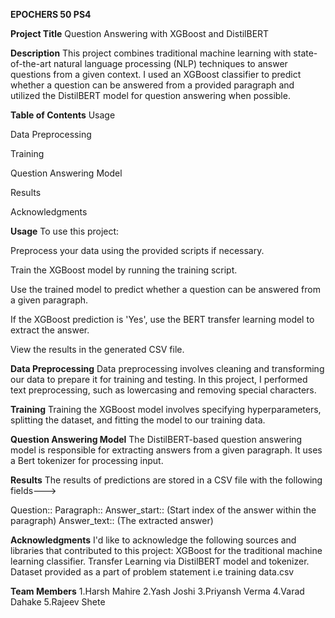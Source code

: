 **EPOCHERS 50 PS4**

**Project Title**
Question Answering with XGBoost and DistilBERT

**Description**
This project combines traditional machine learning with state-of-the-art natural language processing (NLP) techniques to answer questions from a given context. I used an XGBoost classifier to predict whether a question can be answered from a provided paragraph and utilized the DistilBERT model for question answering when possible.

**Table of Contents**
Usage

Data Preprocessing

Training

Question Answering Model

Results

Acknowledgments

**Usage**
To use this project:

Preprocess your data using the provided scripts if necessary.

Train the XGBoost model by running the training script.

Use the trained model to predict whether a question can be answered from a given paragraph.

If the XGBoost prediction is 'Yes', use the BERT transfer learning model to extract the answer.

View the results in the generated CSV file.

**Data Preprocessing**
Data preprocessing involves cleaning and transforming our data to prepare it for training and testing. In this project, I performed text preprocessing, such as lowercasing and removing special characters.

**Training**
Training the XGBoost model involves specifying hyperparameters, splitting the dataset, and fitting the model to our training data.

**Question Answering Model**
The DistilBERT-based question answering model is responsible for extracting answers from a given paragraph. It uses a Bert tokenizer for processing input.

**Results**
The results of predictions are stored in a CSV file with the following fields--->

Question::
Paragraph::
Answer_start:: (Start index of the answer within the paragraph)
Answer_text:: (The extracted answer)

**Acknowledgments**
I'd like to acknowledge the following sources and libraries that contributed to this project:
XGBoost for the traditional machine learning classifier.
Transfer Learning via  DistilBERT model and tokenizer.
Dataset provided as a part of problem statement i.e training data.csv

**Team Members**
1.Harsh Mahire
2.Yash Joshi
3.Priyansh Verma
4.Varad Dahake
5.Rajeev Shete

